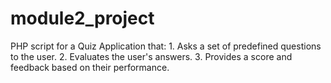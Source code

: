 # module2_project
PHP script for a Quiz Application that:  1. Asks a set of predefined questions to the user.  2. Evaluates the user's answers.  3. Provides a score and feedback based on their performance.
